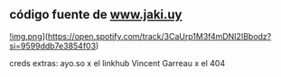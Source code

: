 ## código fuente de www.jaki.uy 

[!img.png](https://i.pinimg.com/564x/af/b3/90/afb3904502bac49452e8f4ef9e8617e7.jpg)](https://open.spotify.com/track/3CaUrp1M3f4mDNI2IBbodz?si=9599ddb7e3854f03)


creds extras:
ayo.so x el linkhub
Vincent Garreau x el 404
